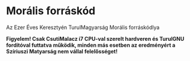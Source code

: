 # Morális forráskód
Az Ezer Éves Keresztyén TurulMagyarság Morális forráskódlya

**Figyelem! Csak CsutiMalacz i7 CPU-val szerelt hardveren és TurulGNU fordítóval futtatva működik, minden más esetben az eredményért a Szíriuszi Matyarság nem vállal felelősséget!**
